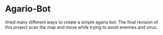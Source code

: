 # Agario-Bot
Itried many different ways to create a simple agario bot. The final revision of this project scan the map and move while trying to avoid enemies and virus.
